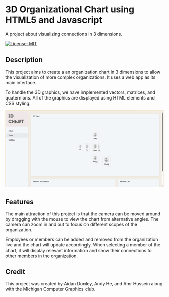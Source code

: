 # 3D Organizational Chart using HTML5 and Javascript
A project about visualizing connections in 3 dimensions.

[![License: MIT](https://img.shields.io/badge/License-MIT-yellow.svg)](https://opensource.org/licenses/MIT)

## Description
This project aims to create a an organization chart in 3 dimensions to allow the visualization of more complex organizations. It uses a web app as its main interface.

To handle the 3D graphics, we have implemented vectors, matrices, and quaternions. All of the graphics are displayed using HTML elements and CSS styling.

![Image of the website](DemoImage.png "Website")

## Features
The main attraction of this project is that the camera can be moved around by dragging with the mouse to view the chart from alternative angles. The camera can zoom in and out to focus on different scopes of the organization.

Employees or members can be added and removed from the organization live and the chart will update accordingly. When selecting a member of the chart, it will display relevant information and show their connections to other members in the organization.

## Credit
This project was created by Aidan Donley, Andy He, and Amr Hussein along with the Michigan Computer Graphics club.